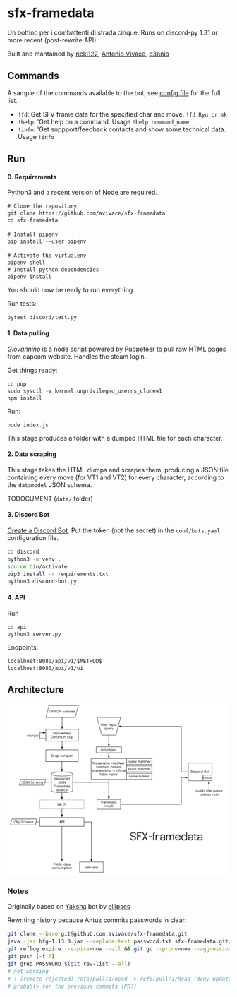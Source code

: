 # sfx-framedata

Un bottino per i combattenti di strada cinque. Runs on discord-py 1.31 or more recent (post-rewrite API).

Built and mantained by [ricki122](https://twitter.com/ricki122), [Antonio Vivace](https://twitter.com/avivace4), [d3nnib](https://twitter.com/dennibevilacqua)

## Commands

A sample of the commands available to the bot, see [config file](conf/bots.yaml) for the full list. 

* `!fd`: 
    Get SFV frame data for the specified char and move. ```!fd Ryu cr.mk```
* `!help`: 'Get help on a command. Usage ```!help command_name```
* `!info`: 'Get suppport/feedback contacts and show some technical data. Usage ```!info```


## Run

#### 0. Requirements

Python3 and a recent version of Node are required.

```
# Clone the repository
git clone https://github.com/avivace/sfx-framedata
cd sfx-framedata

# Install pipenv
pip install --user pipenv

# Activate the virtualenv
pipenv shell
# Install python dependencies
pipenv install
```

You should now be ready to run everything.

Run tests:
```
pytest discord/test.py
```

#### 1. Data pulling

*Giovannino* is a node script powered by Puppeteer to pull raw HTML pages from capcom website. Handles the steam login.

Get things ready:

```
cd pup
sudo sysctl -w kernel.unprivileged_userns_clone=1
npm install
```

Run:

```
node index.js
```

This stage produces a folder with a dumped HTML file for each character.

#### 2. Data scraping

This stage takes the HTML dumps and scrapes them, producing a JSON file containing every move (for VT1 and VT2) for every character, according to the `datamodel` JSON schema.

TODOCUMENT (`data/` folder)


#### 3. Discord Bot

[Create a Discord Bot](https://discordpy.readthedocs.io/en/latest/discord.html). Put the token (not the secret) in the `conf/bots.yaml` configuration file.

```bash
cd discord
python3 -m venv .
source bin/activate
pip3 install -r requirements.txt
python3 discord-bot.py
```
#### 4. API

Run

```
cd api
python3 server.py
```

Endpoints:

```
localhost:8080/api/v1/$METHOD$
localhost:8080/api/v1/ui
```

## Architecture

<img src=".meta/sfx.svg">


### Notes

Originally based on [Yaksha](https://github.com/ellipses/Yaksha) bot by [ellipses](https://github.com/ellipses)


Rewriting history because Antuz commits passwords in clear:

```bash
git clone --bare git@github.com:avivace/sfx-framedata.git
java -jar bfg-1.13.0.jar --replace-text password.txt sfx-framedata.git/
git reflog expire --expire=now --all && git gc --prune=now --aggressive
git push (-f ?)
git grep PASSWORD $(git rev-list --all)
# not working 
# ! [remote rejected] refs/pull/1/head -> refs/pull/1/head (deny updating a hidden ref)
# probably for the previous commits (PR?)

```
